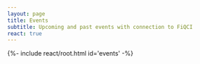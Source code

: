 ```yaml
---
layout: page
title: Events
subtitle: Upcoming and past events with connection to FiQCI
react: true
---
```


{%- include react/root.html id='events' -%}
